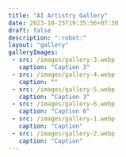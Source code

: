 ```yaml
---
title: "AI Artistry Gallery"
date: 2023-10-25T19:35:56+07:30
draft: false
description: ":robot:"
layout: "gallery"
galleryImages:
 - src: /images/gallery-3.webp
   caption: "Caption 3"
 - src: /images/gallery-4.webp
   caption: ""
 - src: /images/gallery-5.webp
   caption: "Caption 3"
 - src: /images/gallery-6.webp
   caption: "Caption 6"
 - src: /images/gallery-1.webp
   caption: "Caption"
 - src: /images/gallery-2.webp
   caption: "Caption"
---
```

